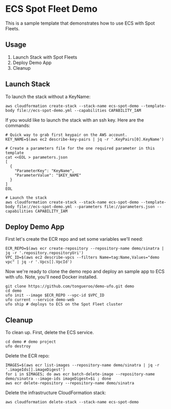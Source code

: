 # ECS Spot Fleet Demo

This is a sample template that demonstrates how to use ECS with Spot Fleets.

## Usage

1. Launch Stack with Spot Fleets
2. Deploy Demo App
3. Cleanup

## Launch Stack

To launch the stack without a KeyName:

    aws cloudformation create-stack --stack-name ecs-spot-demo --template-body file://ecs-spot-demo.yml --capabilities CAPABILITY_IAM


If you would like to launch the stack with an ssh key. Here are the commands:


    # Quick way to grab first keypair on the AWS account.
    KEY_NAME=$(aws ec2 describe-key-pairs | jq -r '.KeyPairs[0].KeyName')

    # Create a parameters file for the one required parameter in this template
    cat <<EOL > parameters.json
    [
      {
        "ParameterKey": "KeyName",
        "ParameterValue": "$KEY_NAME"
      }
    ]
    EOL

    # Launch the stack
    aws cloudformation create-stack --stack-name ecs-spot-demo --template-body file://ecs-spot-demo.yml --parameters file://parameters.json --capabilities CAPABILITY_IAM

## Deploy Demo App

First let's create the ECR repo and set some variables we'll need:

    ECR_REPO=$(aws ecr create-repository --repository-name demo/sinatra | jq -r '.repository.repositoryUri')
    VPC_ID=$(aws ec2 describe-vpcs --filters Name=tag:Name,Values="demo vpc" | jq -r '.Vpcs[].VpcId')

Now we're ready to clone the demo repo and deploy an sample app to ECS with ufo. Note, you'll need Docker installed.

    git clone https://github.com/tongueroo/demo-ufo.git demo
    cd demo
    ufo init --image $ECR_REPO --vpc-id $VPC_ID
    ufo current --service demo-web
    ufo ship # deploys to ECS on the Spot Fleet cluster


## Cleanup

To clean up. First, delete the ECS service.

    cd demo # demo project
    ufo destroy

Delete the ECR repo:

    IMAGES=$(aws ecr list-images --repository-name demo/sinatra | jq -r '.imageIds[].imageDigest')
    for i in $IMAGES; do aws ecr batch-delete-image --repository-name demo/sinatra --image-ids imageDigest=$i ; done
    aws ecr delete-repository --repository-name demo/sinatra

Delete the infrastructure CloudFormation stack:

    aws cloudformation delete-stack --stack-name ecs-spot-demo
